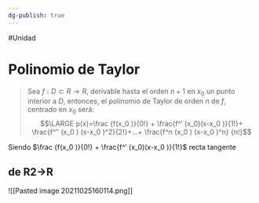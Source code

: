 ```yaml
---
dg-publish: true
---
```

#Unidad 
# Polinomio de Taylor
> Sea $f :D⊂R→R$, derivable hasta el orden $n+1$ en $x_0$ un punto interior a $D$, entonces, el polinomio de Taylor de orden $n$ de $f$, centrado en $x_0$ será:
>    $$\LARGE p(x)=\frac {f(x_0 )}{0!} + \frac{f^′ (x_0)(x-x_0 )}{1!}+ \frac{f^′′ (x_0 ) (x-x_0 )^2}{2!}+…+ \frac{f^n (x_0 ) (x-x_0 )^n} {n!}$$

Siendo $\frac {f(x_0 )}{0!} + \frac{f^′ (x_0)(x-x_0 )}{1!}$ recta tangente

## de R2->R
![[Pasted image 20211025160114.png]]